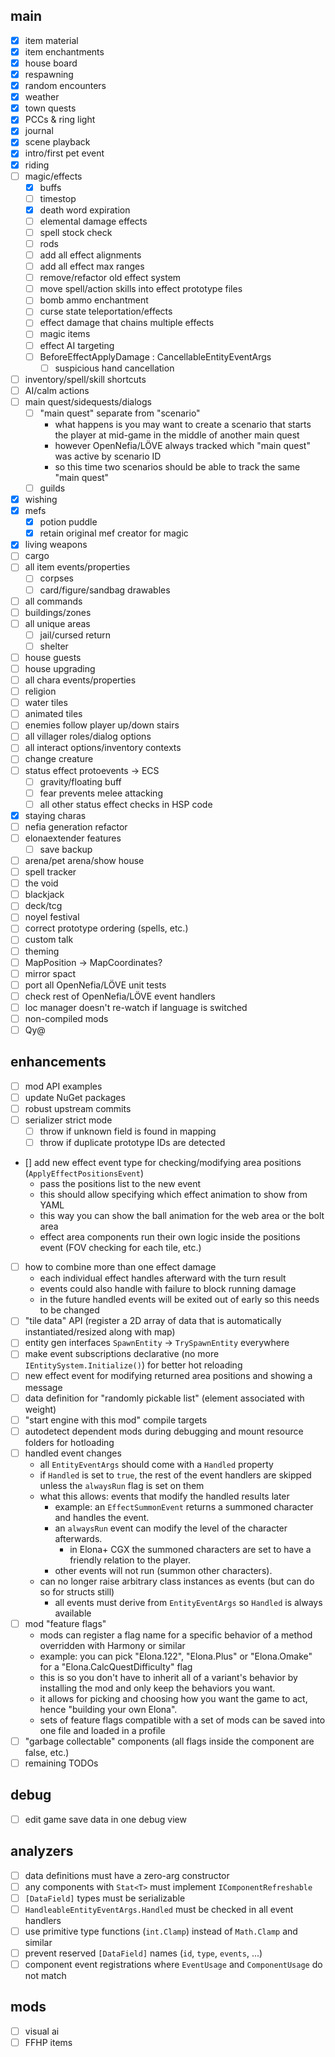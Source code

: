 ## main
- [x] item material
- [x] item enchantments
- [x] house board
- [x] respawning
- [x] random encounters
- [x] weather
- [x] town quests
- [x] PCCs & ring light
- [x] journal
- [x] scene playback
- [x] intro/first pet event
- [x] riding
- [ ] magic/effects
  + [x] buffs
  + [ ] timestop
  + [x] death word expiration
  + [ ] elemental damage effects
  + [ ] spell stock check
  + [ ] rods
  + [ ] add all effect alignments
  + [ ] add all effect max ranges
  + [ ] remove/refactor old effect system
  + [ ] move spell/action skills into effect prototype files
  + [ ] bomb ammo enchantment
  + [ ] curse state teleportation/effects
  + [ ] effect damage that chains multiple effects
  + [ ] magic items
  + [ ] effect AI targeting
  + [ ] BeforeEffectApplyDamage : CancellableEntityEventArgs
    - [ ] suspicious hand cancellation
- [ ] inventory/spell/skill shortcuts
- [ ] AI/calm actions
- [ ] main quest/sidequests/dialogs
  + [ ] "main quest" separate from "scenario"
    * what happens is you may want to create a scenario that starts the player at mid-game in the middle of another main quest
    * however OpenNefia/LÖVE always tracked which "main quest" was active by scenario ID
    * so this time two scenarios should be able to track the same "main quest"
  + [ ] guilds
- [x] wishing
- [x] mefs
  + [x] potion puddle
  + [x] retain original mef creator for magic
- [x] living weapons
- [ ] cargo
- [ ] all item events/properties
  + [ ] corpses
  + [ ] card/figure/sandbag drawables
- [ ] all commands
- [ ] buildings/zones
- [ ] all unique areas
  + [ ] jail/cursed return
  + [ ] shelter
- [ ] house guests
- [ ] house upgrading
- [ ] all chara events/properties
- [ ] religion
- [ ] water tiles
- [ ] animated tiles
- [ ] enemies follow player up/down stairs
- [ ] all villager roles/dialog options
- [ ] all interact options/inventory contexts
- [ ] change creature
- [ ] status effect protoevents -> ECS
  + [ ] gravity/floating buff
  + [ ] fear prevents melee attacking
  + [ ] all other status effect checks in HSP code
- [x] staying charas
- [ ] nefia generation refactor
- [ ] elonaextender features
  + [ ] save backup
- [ ] arena/pet arena/show house
- [ ] spell tracker
- [ ] the void
- [ ] blackjack
- [ ] deck/tcg
- [ ] noyel festival
- [ ] correct prototype ordering (spells, etc.)
- [ ] custom talk
- [ ] theming
- [ ] MapPosition -> MapCoordinates?
- [ ] mirror spact
- [ ] port all OpenNefia/LÖVE unit tests
- [ ] check rest of OpenNefia/LÖVE event handlers
- [ ] loc manager doesn't re-watch if language is switched
- [ ] non-compiled mods
- [ ] Qy@

## enhancements
- [ ] mod API examples
- [ ] update NuGet packages
- [ ] robust upstream commits
- [ ] serializer strict mode
  + [ ] throw if unknown field is found in mapping
  + [ ] throw if duplicate prototype IDs are detected
- [] add new effect event type for checking/modifying area positions (`ApplyEffectPositionsEvent`)
  + pass the positions list to the new event
  + this should allow specifying which effect animation to show from YAML
  + this way you can show the ball animation for the web area or the bolt area
  + effect area components run their own logic inside the positions event (FOV checking for each tile, etc.) 
- [ ] how to combine more than one effect damage
  + each individual effect handles afterward with the turn result
  + events could also handle with failure to block running damage
  + in the future handled events will be exited out of early so this needs to be changed
- [ ] "tile data" API (register a 2D array of data that is automatically instantiated/resized along with map)
- [ ] entity gen interfaces `SpawnEntity` -> `TrySpawnEntity` everywhere
- [ ] make event subscriptions declarative (no more `IEntitySystem.Initialize()`) for better hot reloading
- [ ] new effect event for modifying returned area positions and showing a message
- [ ] data definition for "randomly pickable list" (element associated with weight)
- [ ] "start engine with this mod" compile targets
- [ ] autodetect dependent mods during debugging and mount resource folders for hotloading
- [ ] handled event changes
  + all `EntityEventArgs` should come with a `Handled` property
  + if `Handled` is set to `true`, the rest of the event handlers are skipped unless the `alwaysRun` flag is set on them
  + what this allows: events that modify the handled results later
    - example: an `EffectSummonEvent` returns a summoned character and handles the event.
    - an `alwaysRun` event can modify the level of the character afterwards.
      + in Elona+ CGX the summoned characters are set to have a friendly relation to the player.
    - other events will not run (summon other characters).
  + can no longer raise arbitrary class instances as events (but can do so for structs still)
    - all events must derive from `EntityEventArgs` so `Handled` is always available
- [ ] mod "feature flags"
  + mods can register a flag name for a specific behavior of a method overridden with Harmony or similar
  + example: you can pick "Elona.122", "Elona.Plus" or "Elona.Omake" for a "Elona.CalcQuestDifficulty" flag
  + this is so you don't have to inherit all of a variant's behavior by installing the mod and only keep the behaviors you want. 
  + it allows for picking and choosing how you want the game to act, hence "building your own Elona".
  + sets of feature flags compatible with a set of mods can be saved into one file and loaded in a profile
- [ ] "garbage collectable" components (all flags inside the component are false, etc.)
- [ ] remaining TODOs

## debug
- [ ] edit game save data in one debug view

## analyzers
- [ ] data definitions must have a zero-arg constructor
- [ ] any components with `Stat<T>` must implement `IComponentRefreshable`
- [ ] `[DataField]` types must be serializable
- [ ] `HandleableEntityEventArgs.Handled` must be checked in all event handlers
- [ ] use primitive type functions (`int.Clamp`) instead of `Math.Clamp` and similar
- [ ] prevent reserved `[DataField]` names (`id`, `type`, `events`, ...)
- [ ] component event registrations where `EventUsage` and `ComponentUsage` do not match

## mods
- [ ] visual ai
- [ ] FFHP items
